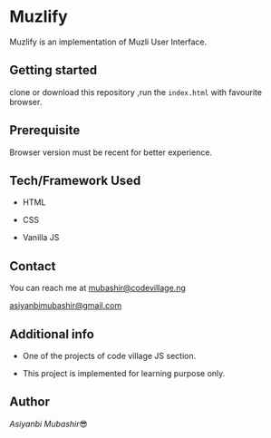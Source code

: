 # Muzlify

Muzlify is an implementation of Muzli User Interface.




## Getting started

clone or download this repository ,run the `index.html` with favourite browser.

## Prerequisite

Browser version must be recent for better experience.


## Tech/Framework Used

- HTML

- CSS
- Vanilla JS

## Contact

You can reach me at <mubashir@codevillage.ng>

<asiyanbimubashir@gmail.com>

## Additional info

- One of the projects of code village JS section.

- This project is implemented for learning purpose only.

## Author

 _*Asiyanbi Mubashir*_😎